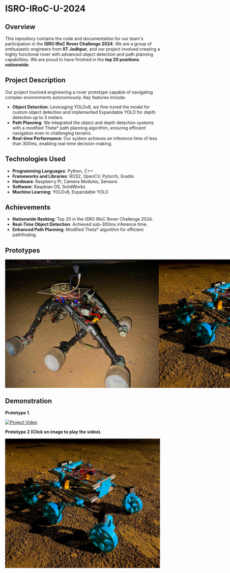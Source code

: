 # ISRO-IRoC-U-2024

## Overview

This repository contains the code and documentation for our team's participation in the **ISRO IRoC Rover Challenge 2024**. We are a group of enthusiastic engineers from **IIT Jodhpur**, and our project involved creating a highly functional rover with advanced object detection and path planning capabilities. We are proud to have finished in the **top 20 positions nationwide**.

## Project Description

Our project involved engineering a rover prototype capable of navigating complex environments autonomously. Key features include:

- **Object Detection**: Leveraging YOLOv8, we fine-tuned the model for custom object detection and implemented Expandable YOLO for depth detection up to 3 meters.
- **Path Planning**: We integrated the object and depth detection systems with a modified Theta* path planning algorithm, ensuring efficient navigation even in challenging terrains.
- **Real-time Performance**: Our system achieves an inference time of less than 300ms, enabling real-time decision-making.

## Technologies Used

- **Programming Languages**: Python, C++
- **Frameworks and Libraries**: ROS2, OpenCV, Pytorch, Gradio
- **Hardware**: Raspberry Pi, Camera Modules, Sensors
- **Software**: Raspbian OS, SolidWorks
- **Machine Learning**: YOLOv8, Expandable YOLO

## Achievements

- **Nationwide Ranking**: Top 20 in the ISRO IRoC Rover Challenge 2024.
- **Real-Time Object Detection**: Achieved sub-300ms inference time.
- **Enhanced Path Planning**: Modified Theta* algorithm for efficient pathfinding.

## Prototypes

<div style="display: flex; justify-content: space-around;">
  <img src="image/Prototype_1_2.jpg" width="500" />
  <img src="image/Prototype_2.jpg" width="500" />
</div>

## Demonstration

**Prototype 1**.
  
[![Project Video](https://img.youtube.com/vi/yZPEsoxM6oA/0.jpg)]([[https://www.youtube.com/watch?v=yZPEsoxM6oA](https://www.youtube.com/watch?v=yZPEsoxM6oA)])


**Prototype 2 (Click on image to play the video)**.
  
[![Project Video](image/Prototype_2.jpg)](https://drive.google.com/file/d/1SGig9JHE7UdSr4B0MpWxnoHgKGTtpPFD/view?usp=sharing) 

